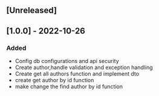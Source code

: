 
## [Unreleased]

## [1.0.0] - 2022-10-26
### Added

- Config db configurations and api security
- Create author,handle validation and exception handling
- Create get all authors function and implement dto
- create get author by id function
- make change the find author by id function